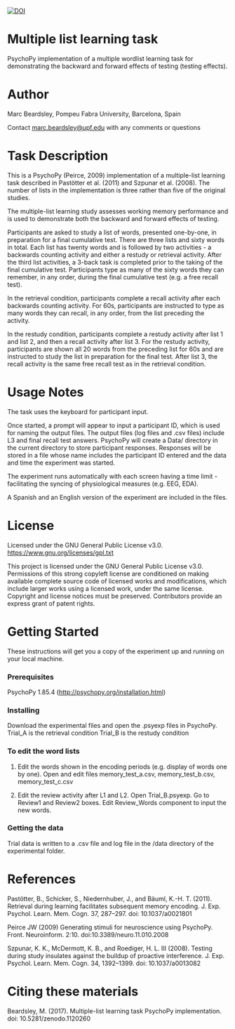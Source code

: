 [![DOI](https://zenodo.org/badge/114890430.svg)](https://zenodo.org/badge/latestdoi/114890430)


# Multiple list learning task
PsychoPy implementation of a multiple wordlist learning task for demonstrating the backward and forward effects of testing (testing effects).

# Author
Marc Beardsley, Pompeu Fabra University, Barcelona, Spain

Contact marc.beardsley@upf.edu with any comments or questions

# Task Description
This is a PsychoPy (Peirce, 2009) implementation of a multiple-list learning task described in Pastötter et al. (2011) and Szpunar et al. (2008). The number of lists in the implementation is three rather than five of the original studies.

The multiple-list learning study assesses working memory performance and is used to demonstrate both the backward and forward effects of testing.

Participants are asked to study a list of words, presented one-by-one, in preparation for a final cumulative test. There are three lists and sixty words in total. Each list has twenty words and is followed by two activities - a backwards counting activity and either a restudy or retrieval activity. After the third list activities, a 3-back task is completed prior to the taking of the final cumulative test. Participants type as many of the sixty words they can remember, in any order, during the final cumulative test (e.g. a free recall test).

In the retrieval condition, participants complete a recall activity after each backwards counting activity. For 60s, participants are instructed to type as many words they can recall, in any order, from the list preceding the activity.

In the restudy condition, participants complete a restudy activity after list 1 and list 2, and then a recall activity after list 3. For the restudy activity, participants are shown all 20 words from the preceding list for 60s and are instructed to study the list in preparation for the final test. After list 3, the recall activity is the same free recall test as in the retrieval condition.

# Usage Notes
The task uses the keyboard for participant input. 

Once started, a prompt will appear to input a participant ID, which is used for naming the output files. The output files (log files and .csv files) include L3 and final recall test answers. PsychoPy will create a Data/ directory in the current directory to store participant responses. Responses will be stored in a file whose name includes the participant ID entered and the data and time the experiment was started.

The experiment runs automatically with each screen having a time limit - facilitating the syncing of physiological measures (e.g. EEG, EDA).

A Spanish and an English version of the experiment are included in the files. 

# License
Licensed under the GNU General Public License v3.0.
https://www.gnu.org/licenses/gpl.txt 

This project is licensed under the GNU General Public License v3.0.
Permissions of this strong copyleft license are conditioned on making available complete source code of licensed works and modifications, which include larger works using a licensed work, under the same license. Copyright and license notices must be preserved. Contributors provide an express grant of patent rights.

# Getting Started
These instructions will get you a copy of the experiment up and running on your local machine.

### Prerequisites
PsychoPy 1.85.4 (http://psychopy.org/installation.html)

### Installing
Download the experimental files and open the .psyexp files in PsychoPy.
Trial_A is the retrieval condition
Trial_B is the restudy condition

### To edit the word lists
1. Edit the words shown in the encoding periods (e.g. display of words one by one). Open and edit files memory_test_a.csv, memory_test_b.csv, memory_test_c.csv

2. Edit the review activity after L1 and L2. Open Trial_B.psyexp. Go to Review1 and Review2 boxes. Edit Review_Words component to input the new words. 

### Getting the data
Trial data is written to a .csv file and log file in the /data directory of the experimental folder.

# References
Pastötter, B., Schicker, S., Niedernhuber, J., and Bäuml, K.-H. T. (2011). Retrieval during learning facilitates subsequent memory encoding. J. Exp. Psychol. Learn. Mem. Cogn. 37, 287–297. doi: 10.1037/a0021801

Peirce JW (2009) Generating stimuli for neuroscience using PsychoPy. Front. Neuroinform. 2:10. doi:10.3389/neuro.11.010.2008

Szpunar, K. K., McDermott, K. B., and Roediger, H. L. III (2008). Testing during study insulates against the buildup of proactive interference. J. Exp. Psychol. Learn. Mem. Cogn. 34, 1392–1399. doi: 10.1037/a0013082

# Citing these materials
Beardsley, M. (2017). Multiple-list learning task PsychoPy implementation. doi: 10.5281/zenodo.1120260
